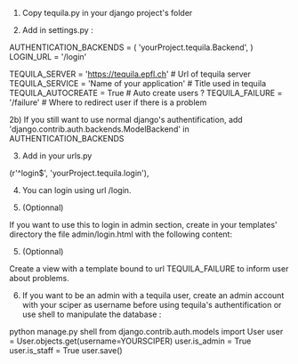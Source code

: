 1) Copy tequila.py in your django project's folder

2) Add in settings.py :

AUTHENTICATION_BACKENDS = ( 'yourProject.tequila.Backend', )
LOGIN_URL = '/login'

TEQUILA_SERVER = 'https://tequila.epfl.ch' # Url of tequila server
TEQUILA_SERVICE = 'Name of your application' # Title used in tequila
TEQUILA_AUTOCREATE = True # Auto create users ?
TEQUILA_FAILURE = '/failure' # Where to redirect user if there is a problem

2b) If you still want to use normal django's authentification, add 'django.contrib.auth.backends.ModelBackend' in AUTHENTICATION_BACKENDS

3) Add in your urls.py

(r'^login$', 'yourProject.tequila.login'),

4) You can login using url /login.

4) (Optionnal)

If you want to use this to login in admin section, create in your templates' directory the file admin/login.html with the following content:

<script type="text/javascript">window.location='/login?next=' + window.location</script>

5) (Optionnal) 

Create a view with a template bound to url TEQUILA_FAILURE to inform user about problems.

6) If you want to be an admin with a tequila user, create an admin account with your sciper as username before using tequila's authentification or use
 shell to manipulate the database :

python manage.py shell
from django.contrib.auth.models import User
user = User.objects.get(username=YOURSCIPER)
user.is_admin = True
user.is_staff = True
user.save()
